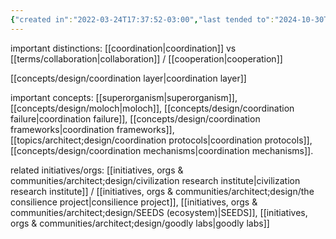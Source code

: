 ```yaml
---
{"created in":"2022-03-24T17:37:52-03:00","last tended to":"2024-10-30T18:06:34-03:00","aliases":["coordinating","coordinate"],"tags":["design","systemsdesign","systemsscience","socialchange","socialoperatingsystems","topic","🌱"],"relevancescore":97,"dg-publish":true,"notestage":["🌱"],"created":"2022-03-24T17:37:52.861-03:00","updated":"2024-11-29T21:47:40.973-03:00","permalink":"/topics/architect-design/coordination-systems/","dgPassFrontmatter":true}
---
```


important distinctions: [[coordination\|coordination]] vs [[terms/collaboration\|collaboration]] / [[cooperation\|cooperation]]

[[concepts/design/coordination layer\|coordination layer]]

important concepts: [[superorganism\|superorganism]], [[concepts/design/moloch\|moloch]], [[concepts/design/coordination failure\|coordination failure]], [[concepts/design/coordination frameworks\|coordination frameworks]], [[topics/architect;design/coordination protocols\|coordination protocols]], [[concepts/design/coordination mechanisms\|coordination mechanisms]].

related initiatives/orgs: [[initiatives, orgs & communities/architect;design/civilization research institute\|civilization research institute]] / [[initiatives, orgs & communities/architect;design/the consilience project\|consilience project]], [[initiatives, orgs & communities/architect;design/SEEDS (ecosystem)\|SEEDS]], [[initiatives, orgs & communities/architect;design/goodly labs\|goodly labs]]
